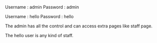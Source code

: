Username : admin
Password : admin

Username : hello
Password : hello

The admin has all the control and can access extra pages like staff page.

The hello user is any kind of staff.
